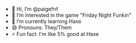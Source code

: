 - 👋 Hi, I’m @paigefnf
- 👀 I’m interested in the game "Friday Night Funkin"
- 🌱 I’m currently learning Haxe
- 😄 Pronouns: They/Them
- ⚡ Fun fact: I'm like 5% good at Haxe
